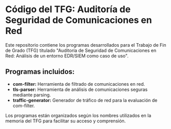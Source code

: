 # Código del TFG: Auditoría de Seguridad de Comunicaciones en Red

Este repositorio contiene los programas desarrollados para el Trabajo de Fin de Grado (TFG) titulado "Auditoría de Seguridad de Comunicaciones en Red: Análisis de un entorno EDR/SIEM como caso de uso".

## Programas incluidos:

- **com-filter:** Herramienta de filtrado de comunicaciones en red.
- **tls-parser:** Herramienta de análisis de comunicaciones seguras mediante parsing.
- **traffic-generator:** Generador de tráfico de red para la evaluación de com-filter.

Los programas están organizados según los nombres utilizados en la memoria del TFG para facilitar su acceso y comprensión.
